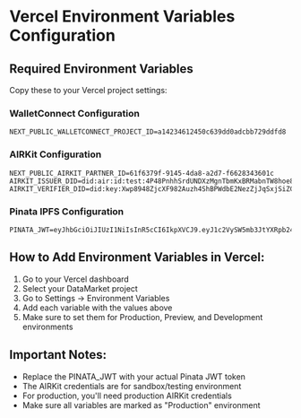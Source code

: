 # Vercel Environment Variables Configuration

## Required Environment Variables

Copy these to your Vercel project settings:

### WalletConnect Configuration
```
NEXT_PUBLIC_WALLETCONNECT_PROJECT_ID=a14234612450c639dd0adcbb729ddfd8
```

### AIRKit Configuration
```
NEXT_PUBLIC_AIRKIT_PARTNER_ID=61f6379f-9145-4da8-a2d7-f6628343601c
AIRKIT_ISSUER_DID=did:air:id:test:4P48PnhhSrdUNDXzMgnTbmKxBRMabnTW8hoe85CSkt
AIRKIT_VERIFIER_DID=did:key:Xwp8948ZjcXF982Auzh4ShBPWdbE2NezZjJqSxjSiZCwpongSTv37Xbk5dVetFg5su1H24htbnLcPhCbwsaKzCaZ5SL
```

### Pinata IPFS Configuration
```
PINATA_JWT=eyJhbGciOiJIUzI1NiIsInR5cCI6IkpXVCJ9.eyJ1c2VySW5mb3JtYXRpb24iOnsiaWQiOiJhYzQ3YzQwNy1hYzQ3LTRhYzQtYWM0Ny1hYzQ3YzQwN2FjNDciLCJlbWFpbCI6InByYXRpa2t1bWFyNTY3NzhAZ21haWwuY29tIiwidXNlcm5hbWUiOiJhcnlhbiIsImFwcE5hbWUiOiJEYXRhTWFya2V0IiwiaWRlbnRpZmllciI6ImFyeWFuIiwiY3JlYXRlZCI6MTczNDk0MjQwMDAwMCwiaWF0IjoxNzM0OTQyNDAwLCJzdWIiOiJhYzQ3YzQwNy1hYzQ3LTRhYzQtYWM0Ny1hYzQ3YzQwN2FjNDcifSwiaWF0IjoxNzM0OTQyNDAwLCJleHAiOjE3MzU1NDcyMDB9.7Q8Q8Q8Q8Q8Q8Q8Q8Q8Q8Q8Q8Q8Q8Q8Q8Q8Q8Q8Q8Q
```

## How to Add Environment Variables in Vercel:

1. Go to your Vercel dashboard
2. Select your DataMarket project
3. Go to Settings → Environment Variables
4. Add each variable with the values above
5. Make sure to set them for Production, Preview, and Development environments

## Important Notes:

- Replace the PINATA_JWT with your actual Pinata JWT token
- The AIRKit credentials are for sandbox/testing environment
- For production, you'll need production AIRKit credentials
- Make sure all variables are marked as "Production" environment
